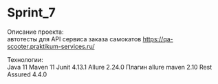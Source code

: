 # Sprint_7

Описание проекта: <br/>
автотесты для API сервиса заказа самокатов https://qa-scooter.praktikum-services.ru/

Технологии:<br/>
Java 11
Maven 11
Junit 4.13.1
Allure 2.24.0
Плагин allure maven 2.10
Rest Assured 4.4.0

